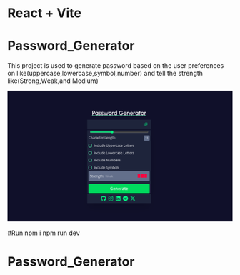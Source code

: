 # React + Vite

# Password_Generator

This project is used to generate password based on the user preferences on like(uppercase,lowercase,symbol,number) and tell the strength like(Strong,Weak,and Medium)

![Alt text](pass.png)

#Run
npm i
npm run dev

# Password_Generator
